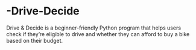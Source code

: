 # -Drive-Decide
Drive &amp; Decide is a beginner-friendly Python program that helps users check if they’re eligible to drive and whether they can afford to buy a bike based on their budget.
